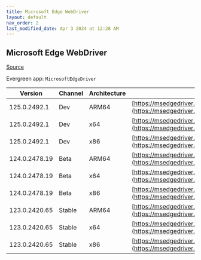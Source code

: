 ```yaml
---
title: Microsoft Edge WebDriver
layout: default
nav_order: 2
last_modified_date: Apr 3 2024 at 12:28 AM
---
```


## Microsoft Edge WebDriver

[Source](https://www.microsoft.com/edge)

Evergreen app: `MicrosoftEdgeDriver`

| Version       | Channel | Architecture | URI                                                                                                                                            |
| ------------- | ------- | ------------ | ---------------------------------------------------------------------------------------------------------------------------------------------- |
| 125.0.2492.1  | Dev     | ARM64        | [https://msedgedriver.azureedge.net/125.0.2492.1/edgedriver_arm64.zip](https://msedgedriver.azureedge.net/125.0.2492.1/edgedriver_arm64.zip)   |
| 125.0.2492.1  | Dev     | x64          | [https://msedgedriver.azureedge.net/125.0.2492.1/edgedriver_win64.zip](https://msedgedriver.azureedge.net/125.0.2492.1/edgedriver_win64.zip)   |
| 125.0.2492.1  | Dev     | x86          | [https://msedgedriver.azureedge.net/125.0.2492.1/edgedriver_win32.zip](https://msedgedriver.azureedge.net/125.0.2492.1/edgedriver_win32.zip)   |
| 124.0.2478.19 | Beta    | ARM64        | [https://msedgedriver.azureedge.net/124.0.2478.19/edgedriver_arm64.zip](https://msedgedriver.azureedge.net/124.0.2478.19/edgedriver_arm64.zip) |
| 124.0.2478.19 | Beta    | x64          | [https://msedgedriver.azureedge.net/124.0.2478.19/edgedriver_win64.zip](https://msedgedriver.azureedge.net/124.0.2478.19/edgedriver_win64.zip) |
| 124.0.2478.19 | Beta    | x86          | [https://msedgedriver.azureedge.net/124.0.2478.19/edgedriver_win32.zip](https://msedgedriver.azureedge.net/124.0.2478.19/edgedriver_win32.zip) |
| 123.0.2420.65 | Stable  | ARM64        | [https://msedgedriver.azureedge.net/123.0.2420.65/edgedriver_arm64.zip](https://msedgedriver.azureedge.net/123.0.2420.65/edgedriver_arm64.zip) |
| 123.0.2420.65 | Stable  | x64          | [https://msedgedriver.azureedge.net/123.0.2420.65/edgedriver_win64.zip](https://msedgedriver.azureedge.net/123.0.2420.65/edgedriver_win64.zip) |
| 123.0.2420.65 | Stable  | x86          | [https://msedgedriver.azureedge.net/123.0.2420.65/edgedriver_win32.zip](https://msedgedriver.azureedge.net/123.0.2420.65/edgedriver_win32.zip) |
